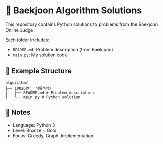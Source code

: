 # 🧠 Baekjoon Algorithm Solutions

This repository contains Python solutions to problems from the Baekjoon Online Judge.

Each folder includes:
- `README.md`: Problem description (from Baekjoon)
- `main.py`: My solution code

## 📂 Example Structure

```
algorithm/
├── 10026번： 적록색약/
│   ├── README.md # Problem description
│   └── main.py # Python solution
```

## 📌 Notes
- Language: Python 3
- Level: Bronze ~ Gold
- Focus: Greedy, Graph, Implementation
